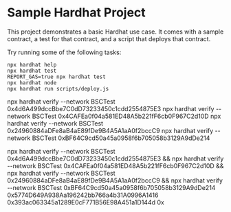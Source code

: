 # Sample Hardhat Project

This project demonstrates a basic Hardhat use case. It comes with a sample contract, a test for that contract, and a script that deploys that contract.

Try running some of the following tasks:

```shell
npx hardhat help
npx hardhat test
REPORT_GAS=true npx hardhat test
npx hardhat node
npx hardhat run scripts/deploy.js
```
npx hardhat verify --network BSCTest 0x4d6A499dccBbe7C0dD73233450c1cdd2554875E3
npx hardhat verify --network BSCTest 0x4CAFEa0f04a581ED48A5b221fF6cb0F967C2d10D
npx hardhat verify --network BSCTest 0x24960884aDFe8aB4aE89fDe9B4A5A1aA0f2bccC9
npx hardhat verify --network BSCTest 0xBF64C9cd50a45a0958f6b705058b3129A9dDe214

npx hardhat verify --network BSCTest 0x4d6A499dccBbe7C0dD73233450c1cdd2554875E3 && npx hardhat verify --network BSCTest 0x4CAFEa0f04a581ED48A5b221fF6cb0F967C2d10D && npx hardhat verify --network BSCTest 0x24960884aDFe8aB4aE89fDe9B4A5A1aA0f2bccC9 && npx hardhat verify --network BSCTest 0xBF64C9cd50a45a0958f6b705058b3129A9dDe214 0x5774D649A938Aa196242bb766a4b31A0996A1416 0x393ac063345a1289E0cF771B56E98A451a1D144d 0x
